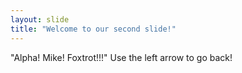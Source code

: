 ```yaml
---
layout: slide
title: "Welcome to our second slide!"
---
```

"Alpha! Mike! Foxtrot!!!"
Use the left arrow to go back!
